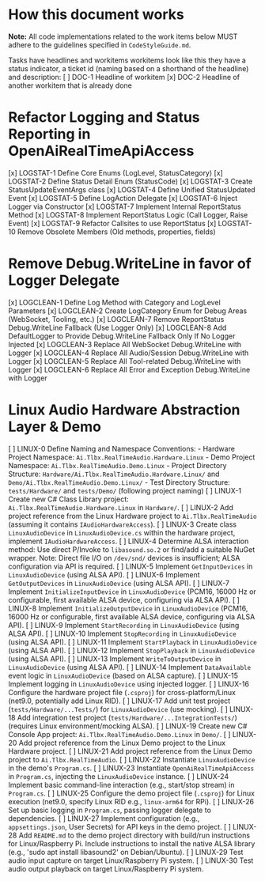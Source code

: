 # How this document works
**Note:** All code implementations related to the work items below MUST adhere to the guidelines specified in `CodeStyleGuide.md`.

Tasks have headlines and workitems 
workitems look like this they have a status indicator, a ticket id (naming based on a shorthand of the headline) and description:
[ ] DOC-1 Headline of workitem 
[x] DOC-2 Headline of another workitem that is already done 

# Refactor Logging and Status Reporting in OpenAiRealTimeApiAccess
[x] LOGSTAT-1 Define Core Enums (LogLevel, StatusCategory)
[x] LOGSTAT-2 Define Status Detail Enum (StatusCode)
[x] LOGSTAT-3 Create StatusUpdateEventArgs class
[x] LOGSTAT-4 Define Unified StatusUpdated Event
[x] LOGSTAT-5 Define LogAction Delegate
[x] LOGSTAT-6 Inject Logger via Constructor
[x] LOGSTAT-7 Implement Internal ReportStatus Method
[x] LOGSTAT-8 Implement ReportStatus Logic (Call Logger, Raise Event)
[x] LOGSTAT-9 Refactor Callsites to use ReportStatus
[x] LOGSTAT-10 Remove Obsolete Members (Old methods, properties, fields)

# Remove Debug.WriteLine in favor of Logger Delegate
[x] LOGCLEAN-1 Define Log Method with Category and LogLevel Parameters
[x] LOGCLEAN-2 Create LogCategory Enum for Debug Areas (WebSocket, Tooling, etc.)
[x] LOGCLEAN-7 Remove ReportStatus Debug.WriteLine Fallback (Use Logger Only)
[x] LOGCLEAN-8 Add DefaultLogger to Provide Debug.WriteLine Fallback Only If No Logger Injected
[x] LOGCLEAN-3 Replace All WebSocket Debug.WriteLine with Logger
[x] LOGCLEAN-4 Replace All Audio/Session Debug.WriteLine with Logger
[x] LOGCLEAN-5 Replace All Tool-related Debug.WriteLine with Logger
[x] LOGCLEAN-6 Replace All Error and Exception Debug.WriteLine with Logger

# Linux Audio Hardware Abstraction Layer & Demo
[ ] LINUX-0 Define Naming and Namespace Conventions:
    - Hardware Project Namespace: `Ai.Tlbx.RealTimeAudio.Hardware.Linux`
    - Demo Project Namespace: `Ai.Tlbx.RealTimeAudio.Demo.Linux`
    - Project Directory Structure: `Hardware/Ai.Tlbx.RealTimeAudio.Hardware.Linux/` and `Demo/Ai.Tlbx.RealTimeAudio.Demo.Linux/`
    - Test Directory Structure: `tests/Hardware/` and `tests/Demo/` (following project naming)
[ ] LINUX-1 Create new C# Class Library project: `Ai.Tlbx.RealTimeAudio.Hardware.Linux` in `Hardware/`.
[ ] LINUX-2 Add project reference from the Linux Hardware project to `Ai.Tlbx.RealTimeAudio` (assuming it contains `IAudioHardwareAccess`).
[ ] LINUX-3 Create class `LinuxAudioDevice` in `LinuxAudioDevice.cs` within the hardware project, implement `IAudioHardwareAccess`.
[ ] LINUX-4 Determine ALSA interaction method: Use direct P/Invoke to `libasound.so.2` or find/add a suitable NuGet wrapper. Note: Direct file I/O on `/dev/snd/` devices is insufficient; ALSA configuration via API is required.
[ ] LINUX-5 Implement `GetInputDevices` in `LinuxAudioDevice` (using ALSA API).
[ ] LINUX-6 Implement `GetOutputDevices` in `LinuxAudioDevice` (using ALSA API).
[ ] LINUX-7 Implement `InitializeInputDevice` in `LinuxAudioDevice` (PCM16, 16000 Hz or configurable, first available ALSA device, configuring via ALSA API).
[ ] LINUX-8 Implement `InitializeOutputDevice` in `LinuxAudioDevice` (PCM16, 16000 Hz or configurable, first available ALSA device, configuring via ALSA API).
[ ] LINUX-9 Implement `StartRecording` in `LinuxAudioDevice` (using ALSA API).
[ ] LINUX-10 Implement `StopRecording` in `LinuxAudioDevice` (using ALSA API).
[ ] LINUX-11 Implement `StartPlayback` in `LinuxAudioDevice` (using ALSA API).
[ ] LINUX-12 Implement `StopPlayback` in `LinuxAudioDevice` (using ALSA API).
[ ] LINUX-13 Implement `WriteToOutputDevice` in `LinuxAudioDevice` (using ALSA API).
[ ] LINUX-14 Implement `DataAvailable` event logic in `LinuxAudioDevice` (based on ALSA capture).
[ ] LINUX-15 Implement logging in `LinuxAudioDevice` using injected logger.
[ ] LINUX-16 Configure the hardware project file (`.csproj`) for cross-platform/Linux (net9.0, potentially add Linux RID).
[ ] LINUX-17 Add unit test project (`tests/Hardware/...Tests/`) for `LinuxAudioDevice` (use mocking).
[ ] LINUX-18 Add integration test project (`tests/Hardware/...IntegrationTests/`) (requires Linux environment/mocking ALSA).
[ ] LINUX-19 Create new C# Console App project: `Ai.Tlbx.RealTimeAudio.Demo.Linux` in `Demo/`.
[ ] LINUX-20 Add project reference from the Linux Demo project to the Linux Hardware project.
[ ] LINUX-21 Add project reference from the Linux Demo project to `Ai.Tlbx.RealTimeAudio`.
[ ] LINUX-22 Instantiate `LinuxAudioDevice` in the demo's `Program.cs`.
[ ] LINUX-23 Instantiate `OpenAiRealTimeApiAccess` in `Program.cs`, injecting the `LinuxAudioDevice` instance.
[ ] LINUX-24 Implement basic command-line interaction (e.g., start/stop stream) in `Program.cs`.
[ ] LINUX-25 Configure the demo project file (`.csproj`) for Linux execution (net9.0, specify Linux RID e.g., `linux-arm64` for RPi).
[ ] LINUX-26 Set up basic logging in `Program.cs`, passing logger delegate to dependencies.
[ ] LINUX-27 Implement configuration (e.g., `appsettings.json`, User Secrets) for API keys in the demo project.
[ ] LINUX-28 Add `README.md` to the demo project directory with build/run instructions for Linux/Raspberry Pi. Include instructions to install the native ALSA library (e.g., 'sudo apt install libasound2' on Debian/Ubuntu).
[ ] LINUX-29 Test audio input capture on target Linux/Raspberry Pi system.
[ ] LINUX-30 Test audio output playback on target Linux/Raspberry Pi system.



